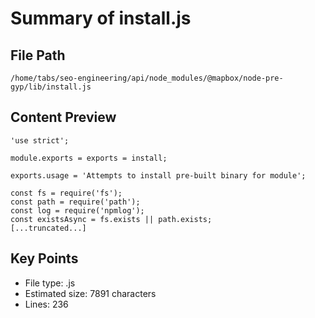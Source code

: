# Summary of install.js
  
## File Path
`/home/tabs/seo-engineering/api/node_modules/@mapbox/node-pre-gyp/lib/install.js`

## Content Preview
```
'use strict';

module.exports = exports = install;

exports.usage = 'Attempts to install pre-built binary for module';

const fs = require('fs');
const path = require('path');
const log = require('npmlog');
const existsAsync = fs.exists || path.exists;
[...truncated...]
```

## Key Points
- File type: .js
- Estimated size: 7891 characters
- Lines: 236
